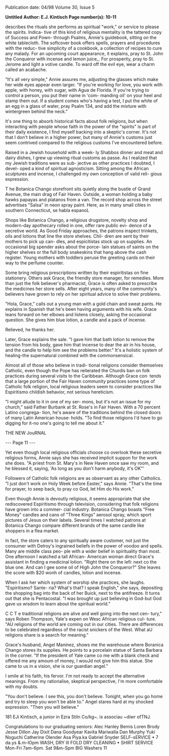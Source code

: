 Publication date: 04/98
Volume 30, Issue 5

**Untitled**
**Author: E.J. Kintisch**
**Page number(s): 10-11**

describes the rituals she performs as spiritual 
"work," or service to please the spirits. Indica-
tive of this kind of religious mentality is the 
tattered copy of Success and Pown- through 
Psalms, Annie's guidebook, sitting on the 
white tablecloth. The softcover book offers 
spells, prayers and procedures with the reduc-
tive simplicity of a cookbook, a collection of 
recipes to cure any malady. For an upcoming 
court appearance, it explains, pray to St. John 
the Conqueror with incense and lemon juice_. 
For prosperity, pray to St. Jerome and light a 
votive candle. To ward off the evil eye, wear a 
charm called an acabache. 

"It's all very simple," Annie assures me, 
adjusting the glasses which make her wide 
eyes appear even larger. "If you're working for 
love, you work with apple, with honey, with 
sugar, with Agua de Florida. If you're trying to 
control a person, you put their name in 'com-
manding oil' on your heel and stamp them 
out. If a student comes who's having a test, I 
put the white of an egg in a glass of water, 
pray Psalm 134, and add the mixture with 
wintergreen behind the neck." 

It's one thing to absorb historical facts 
about folk religions, but when interacting 
with people whose faith in the power of the 
"spirits" is part of their daily existence, I find 
myself backing into a skeptic's corner. It's not 
that I don't believe in a higher power, but 
many of Annie's customs just seem contrived 
compared to the religious customs I've 
encountered before. 

Raised in a Jewish household with a week-
ly Shabbos dinner and meat and dairy dishes, 
I grew up viewing ritual customs as passe. As I 
realized that my Jewish traditions were as sub-
jective as other practices I doubted, I devel-
oped a kind of spiritual agnosticism. Sitting 
among the African sculptures and incense, I 
challenged my own conception of valid reli-
gious expression. 

T
he Botanica Chango storefront sits 
quietly along the bustle of Grand 
Avenue, the main drag of Fair Haven. 
Outside, a woman holding a baby hawks 
papayas and platanos from a van. The record 
shop across the street advertises "Salsa" in 
neon spray paint. Here, as in many small 
cities in southern Connecticut, se habla 
espanoL 

Shops like Botanica Chango, a religious 
drugstore, novelty shop and modern-day 
apothecary rolled in one, offer rare public evi-
dence of a secretive world. As Good Friday 
approaches, the patrons inspect trinkets, oils 
and lotions that line the store shelves. Chil-
dren are sent by their mothers to pick up can-
dles, and espicitistas stock up on supplies. An 
occasional big spender asks about the porce-
lain statues of saints on the higher shelves or 
the full body snakeskins that hang above the 
cash register. Young mothers with toddlers 
peruse the greeting cards on their way to the 
perfume counter. 

Some bring religious prescriptions written 
by their espiritistas on fine stationery. Others 
ask Grace, the friendly store manager, for 
remedies. More than just the folk believer's 
pharmacist, Grace is often asked to prescribe 
the medicines her store sells. After eight years, 
many of the community's believers have 
grown to rely on her spiritual advice to solve 
their problems. 

"Hola, Grace," calls out a young man 
with a gold chain and sweat pants. He 
explains in Spanish that he's been having 
arguments with his wife. Grace leans forward 
on her elbows and listens closely, asking the 
occasional question. She gives him blue 
lotion, a candle and a pack of incense. 

Relieved, he thanks her. 

Later, Grace explains the sale. "I gave him 
that bath lotion to remove the tension from 
his body, gave him that incense to dear the air 
in his house, and the candle to help him see 
the problems better." It's a holistic system of 
healing-the supernatural combined with the 
commonsensical. 

Almost all of those who believe in tradi-
tional religions consider themselves Catholic, 
even though the Pope has reiterated the 
Churdis ban on folk practices during several 
visits to the Caribbean. Although Grace con· 
tends that a large portion of the Fair Haven 
community practices some type of Catholic 
folk religion, local religious leaders seem to 
consider practices like Espiritismo childish 
behavior, not serious hereticism. 

"I might allude to it in one of my ser-
mons, but it's not an issue for my church," 
said Father Burbank at St. Rose's in Fair 
Haven. With a 70 percent Latino congrega-
tion, he's aware of the traditions behind the 
closed doors of many Latin American house· 
holds. "To find those religions I'd have to go 
digging for it-no one's going to tell me 
about it." 


THE NEW JouRNAL 


--- Page 11 ---

Yet even though local religious officials 
choose co overlook these secretive religious 
forms, Annie says she has received implicit 
suppon for the work she does. "A priest from 
St. Mary's in New Haven once saw my room, 
and he blessed it, saying, 'As long as you don't 
harm anybody, it's OK"' 

Followers of Catholic folk religions are as 
observant as any other Catholics. "I just don't 
work on Holy Week before Easter," says 
Annie. "That's the time for prayer, to seep 
back, to pray co God, let Him do His work." 

Even though Annie is devoutly religious, 
it seems appropriate that she rediscovered 
Espiritismo through television, considering 
that folk religions have grown into a commer-
cial industry. Botanica Chango boasts "Free 
Money" candles and cans of "Three Kings" 
aerosol spray, which sport pictures of Jesus on 
their labels. Several times I watched patrons at 
Botanica Chango compare different brands of 
the same candle like shoppers in a flea market. 

In fact, the store caters to any spiritually 
aware customer, not just the consumer with 
Delroy's ingrained beliefs in the power of 
voodoo and spells. Many are middle class peo-
ple with a wider belief in spirituality than 
most. One afternoon I watched a tall African-
American woman direct Grace's assistant in 
finding a medicinal lotion. "Right there on 
the lefi: next co the blue one. And can I gee 
some oil of High John the Conqueror?" She 
leaves the score with $20 wonh of candles, 
lotion and incense. 

When I ask her which system of worship 
she practices, she laughs. "Espiritismo? Sante-
ria? What's that? I speak English," she says, 
depositing the shopping bag into the back of 
her Buick, next to the antifreeze. It turns out 
that she is Pentacostal. "I was brought up just 
believing in God-but God gave us wisdom 
to learn about the spiritual world." 

C C T
e traditional religions are alive 
and well going into the next cen-
tury," says Roben Thompson, 
Yale's expen on Wesc African religious cul-
ture. "AU religions of the world are coming 
out in our cities. There are differences to be 
celebrated regardless of the racist snickers of 
the West. What aU religions share is a search 
for meaning." 

Grace's husband, Angel Maninez, shows 
me the warehouse where Boranica Chango 
stores its supplies. He points to a porcelain 
statue of Santa Barbara in the corner. "If the 
president of Yale came co me with a blank 
check and offered me any amoum of money, I 
wouJd not give him this statue. She came to 
us in a vision, she is our guardian angel." 

I smile at his faith, his fervor. I'm not 
ready to accept the alternative meanings. 
From my rationalise, skeptical perspective, I'm 
more comfortable with my doubts. 

"You don't believe. I see this, you don't 
believe. Tonight, when you go home and try 
to sleep you won't be able to." Angel stares 
hard at my shocked expression. "Then you 
will believe." 

181 
EJi Kintisch, a junior in Ezra Stiln Co/kg~. is 
associau ~diwr ofTNJ. 


Congratulations to our 
graduating seniors: 
Alec Hanley Bemis 
Loren Brody 
Jesse Dillon 
Jay Dixit 
Dana Goodyear 
Kavita Mariwalla 
Dan Murphy 
Yuki Noguchi 
Catherine Olender 
Asa Piya.ka 
Gabriel Snyder 
SELF-sERVICE • 7 da.ys &.m-lOpm 
WASH, DRY Ill FOLD 
DRY CLEANING • SHIRT SERVICE 
Mon-Fri 7am-6pm. Sat 9&m-Spm 
BIG Washers 
11